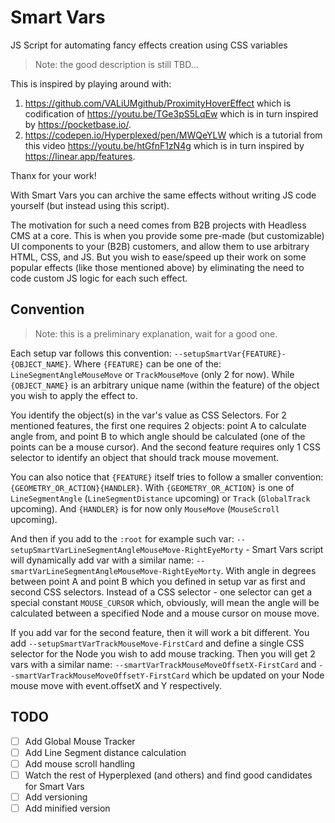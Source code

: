 # Smart Vars
JS Script for automating fancy effects creation using CSS variables

> Note: the good description is still TBD...

This is inspired by playing around with:
1. https://github.com/VALiUMgithub/ProximityHoverEffect which is codification of https://youtu.be/TGe3pS5LqEw which is in turn inspired by https://pocketbase.io/.
2. https://codepen.io/Hyperplexed/pen/MWQeYLW which is a tutorial from this video https://youtu.be/htGfnF1zN4g which is in turn inspired by https://linear.app/features.

Thanx for your work!

With Smart Vars you can archive the same effects without writing JS code yourself (but instead using this script).

The motivation for such a need comes from B2B projects with Headless CMS at a core. 
This is when you provide some pre-made (but customizable) UI components to your (B2B) customers, and allow them to use
arbitrary HTML, CSS, and JS.
But you wish to ease/speed up their work on some popular effects (like those mentioned above) by eliminating the need to 
code custom JS logic for each such effect.

## Convention
> Note: this is a preliminary explanation, wait for a good one.

Each setup var follows this convention: `--setupSmartVar{FEATURE}-{OBJECT_NAME}`.
Where `{FEATURE}` can be one of the: `LineSegmentAngleMouseMove` or `TrackMouseMove` (only 2 for now).
While `{OBJECT_NAME}` is an arbitrary unique name (within the feature) of the object you wish to apply the effect to.

You identify the object(s) in the var's value as CSS Selectors. For 2 mentioned features, the first one requires 2 
objects: point A to calculate angle from, and point B to which angle should be calculated (one of the points can be 
a mouse cursor). And the second feature requires only 1 CSS selector to identify an object that should track mouse movement.

You can also notice that `{FEATURE}` itself tries to follow a smaller convention: `{GEOMETRY_OR_ACTION}{HANDLER}`.
With `{GEOMETRY_OR_ACTION}` is one of `LineSegmentAngle` (`LineSegmentDistance` upcoming) or `Track` (`GlobalTrack` upcoming).
And `{HANDLER}` is for now only `MouseMove` (`MouseScroll` upcoming).

And then if you add to the `:root` for example such var: `--setupSmartVarLineSegmentAngleMouseMove-RightEyeMorty` -
Smart Vars script will dynamically add var with a similar name: `--smartVarLineSegmentAngleMouseMove-RightEyeMorty`.
With angle in degrees between point A and point B which you defined in setup var as first and second CSS selectors.
Instead of a CSS selector - one selector can get a special constant `MOUSE_CURSOR` which, obviously, will mean the angle
will be calculated between a specified Node and a mouse cursor on mouse move.

If you add var for the second feature, then it will work a bit different.
You add `--setupSmartVarTrackMouseMove-FirstCard` and define a single CSS selector for the Node you wish to add 
mouse tracking. Then you will get 2 vars with a similar name: `--smartVarTrackMouseMoveOffsetX-FirstCard` and
`--smartVarTrackMouseMoveOffsetY-FirstCard` which be updated on your Node mouse move with event.offsetX and Y respectively.

## TODO
- [ ] Add Global Mouse Tracker
- [ ] Add Line Segment distance calculation
- [ ] Add mouse scroll handling
- [ ] Watch the rest of Hyperplexed (and others) and find good candidates for Smart Vars
- [ ] Add versioning
- [ ] Add minified version